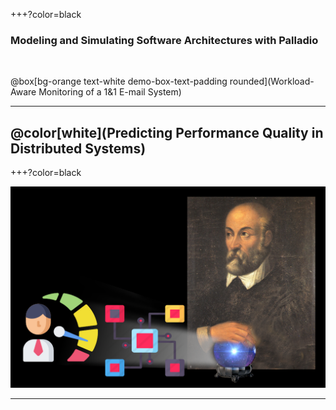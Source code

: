 +++?color=black

### Modeling and Simulating Software Architectures with Palladio

&nbsp;

@box[bg-orange text-white demo-box-text-padding rounded](Workload-Aware Monitoring of a 1&1 E-mail System)

---
## @color[white](**Predicting Performance Quality in Distributed Systems**)
+++?color=black

![](template/img/palladioperf.png)

---

